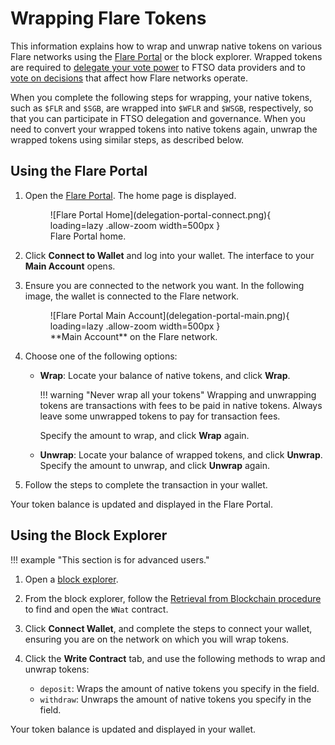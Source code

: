 # Wrapping Flare Tokens

This information explains how to wrap and unwrap native tokens on various Flare networks using the [Flare Portal](https://portal.flare.network) or the block explorer.
Wrapped tokens are required to [delegate your vote power](../tech/ftso.md#delegation) to FTSO data providers and to [vote on decisions](../tech/governance.md) that affect how Flare networks operate.

When you complete the following steps for wrapping, your native tokens, such as `$FLR` and `$SGB`, are wrapped into `$WFLR` and `$WSGB`, respectively, so that you can participate in FTSO delegation and governance.
When you need to convert your wrapped tokens into native tokens again, unwrap the wrapped tokens using similar steps, as described below.

## Using the Flare Portal

1. Open the [Flare Portal](https://portal.flare.network). The home page is displayed.

    <figure markdown>
    ![Flare Portal Home](delegation-portal-connect.png){ loading=lazy .allow-zoom width=500px }
    <figcaption>Flare Portal home.</figcaption>
    </figure>

2. Click **Connect to Wallet** and log into your wallet. The interface to your **Main Account** opens.
3. Ensure you are connected to the network you want. In the following image, the wallet is connected to the Flare network.

    <figure markdown>
    ![Flare Portal Main Account](delegation-portal-main.png){ loading=lazy .allow-zoom width=500px }
    <figcaption>**Main Account** on the Flare network.</figcaption>
    </figure>

4. Choose one of the following options:

    * **Wrap**: Locate your balance of native tokens, and click **Wrap**.

        !!! warning "Never wrap all your tokens"
            Wrapping and unwrapping tokens are transactions with fees to be paid in native tokens. Always leave some unwrapped tokens to pay for transaction fees.

        Specify the amount to wrap, and click **Wrap** again.

    * **Unwrap**: Locate your balance of wrapped tokens, and click **Unwrap**. Specify the amount to unwrap, and click **Unwrap** again.

5. Follow the steps to complete the transaction in your wallet.

Your token balance is updated and displayed in the Flare Portal.

## Using the Block Explorer

!!! example "This section is for advanced users."

1. Open a [block explorer](./block-explorer.md).
2. From the block explorer, follow the [Retrieval from Blockchain procedure](../dev/reference/contracts.md#retrieval-from-blockchain) to find and open the `WNat` contract.
3. Click **Connect Wallet**, and complete the steps to connect your wallet, ensuring you are on the network on which you will wrap tokens.
4. Click the **Write Contract** tab, and use the following methods to wrap and unwrap tokens:

    * `deposit`: Wraps the amount of native tokens you specify in the field.
    * `withdraw`: Unwraps the amount of native tokens you specify in the field.

  Your token balance is updated and displayed in your wallet.
